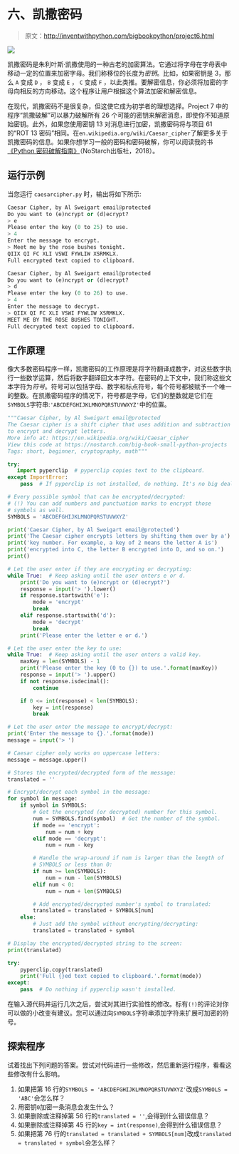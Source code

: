 # 六、凯撒密码

> 原文：<http://inventwithpython.com/bigbookpython/project6.html>

![](img/9d995d63aaead72cad01120081eb8f75.png)

凯撒密码是朱利叶斯·凯撒使用的一种古老的加密算法。它通过将字母在字母表中移动一定的位置来加密字母。我们称移位的长度为*密钥*。比如，如果密钥是 3，那么 `A` 变成 `D` ， `B` 变成 `E` ， `C` 变成 `F` ，以此类推。要解密信息，你必须将加密的字母向相反的方向移动。这个程序让用户根据这个算法加密和解密信息。

在现代，凯撒密码不是很复杂，但这使它成为初学者的理想选择。Project 7 中的程序“凯撒破解”可以暴力破解所有 26 个可能的密钥来解密消息，即使你不知道原始密钥。此外，如果您使用密钥 13 对消息进行加密，凯撒密码将与项目 61 的“ROT 13 密码”相同。在`en.wikipedia.org/wiki/Caesar_cipher`了解更多关于凯撒密码的信息。如果你想学习一般的密码和密码破解，你可以阅读我的书[《Python 密码破解指南》](https://nostarch.com/crackingcodes/)（NoStarch出版社，2018）。

## 运行示例

当您运行 `caesarcipher.py` 时，输出将如下所示:

```py
Caesar Cipher, by Al Sweigart email@protected
Do you want to (e)ncrypt or (d)ecrypt?
> e
Please enter the key (0 to 25) to use.
> 4
Enter the message to encrypt.
> Meet me by the rose bushes tonight.
QIIX QI FC XLI VSWI FYWLIW XSRMKLX.
Full encrypted text copied to clipboard.

Caesar Cipher, by Al Sweigart email@protected
Do you want to (e)ncrypt or (d)ecrypt?
> d
Please enter the key (0 to 26) to use.
> 4
Enter the message to decrypt.
> QIIX QI FC XLI VSWI FYWLIW XSRMKLX.
MEET ME BY THE ROSE BUSHES TONIGHT.
Full decrypted text copied to clipboard.
```

## 工作原理

像大多数密码程序一样，凯撒密码的工作原理是将字符翻译成数字，对这些数字执行一些数学运算，然后将数字翻译回文本字符。在密码的上下文中，我们称这些文本字符为*符号*。符号可以包括字母、数字和标点符号，每个符号都被赋予一个唯一的整数。在凯撒密码程序的情况下，符号都是字母，它们的整数就是它们在`SYMBOLS`字符串:`'ABCDEFGHIJKLMNOPQRSTUVWXYZ'`中的位置。

```py
"""Caesar Cipher, by Al Sweigart email@protected
The Caesar cipher is a shift cipher that uses addition and subtraction
to encrypt and decrypt letters.
More info at: https://en.wikipedia.org/wiki/Caesar_cipher
View this code at https://nostarch.com/big-book-small-python-projects
Tags: short, beginner, cryptography, math"""

try:
   import pyperclip  # pyperclip copies text to the clipboard.
except ImportError:
    pass  # If pyperclip is not installed, do nothing. It's no big deal.

# Every possible symbol that can be encrypted/decrypted:
# (!) You can add numbers and punctuation marks to encrypt those
# symbols as well.
SYMBOLS = 'ABCDEFGHIJKLMNOPQRSTUVWXYZ'

print('Caesar Cipher, by Al Sweigart email@protected')
print('The Caesar cipher encrypts letters by shifting them over by a')
print('key number. For example, a key of 2 means the letter A is')
print('encrypted into C, the letter B encrypted into D, and so on.')
print()

# Let the user enter if they are encrypting or decrypting:
while True:  # Keep asking until the user enters e or d.
    print('Do you want to (e)ncrypt or (d)ecrypt?')
    response = input('> ').lower()
    if response.startswith('e'):
        mode = 'encrypt'
        break
    elif response.startswith('d'):
        mode = 'decrypt'
        break
    print('Please enter the letter e or d.')

# Let the user enter the key to use:
while True:  # Keep asking until the user enters a valid key.
    maxKey = len(SYMBOLS) - 1
    print('Please enter the key (0 to {}) to use.'.format(maxKey))
    response = input('> ').upper()
    if not response.isdecimal():
        continue

    if 0 <= int(response) < len(SYMBOLS):
        key = int(response)
        break

# Let the user enter the message to encrypt/decrypt:
print('Enter the message to {}.'.format(mode))
message = input('> ')

# Caesar cipher only works on uppercase letters:
message = message.upper()

# Stores the encrypted/decrypted form of the message:
translated = ''

# Encrypt/decrypt each symbol in the message:
for symbol in message:
    if symbol in SYMBOLS:
        # Get the encrypted (or decrypted) number for this symbol.
        num = SYMBOLS.find(symbol)  # Get the number of the symbol.
        if mode == 'encrypt':
            num = num + key
        elif mode == 'decrypt':
            num = num - key

        # Handle the wrap-around if num is larger than the length of
        # SYMBOLS or less than 0:
        if num >= len(SYMBOLS):
            num = num - len(SYMBOLS)
        elif num < 0:
            num = num + len(SYMBOLS)

        # Add encrypted/decrypted number's symbol to translated:
        translated = translated + SYMBOLS[num]
    else:
        # Just add the symbol without encrypting/decrypting:
        translated = translated + symbol

# Display the encrypted/decrypted string to the screen:
print(translated)

try:
    pyperclip.copy(translated)
    print('Full {}ed text copied to clipboard.'.format(mode))
except:
    pass  # Do nothing if pyperclip wasn't installed. 
```

在输入源代码并运行几次之后，尝试对其进行实验性的修改。标有`(!)`的评论对你可以做的小改变有建议。您可以通过向`SYMBOLS`字符串添加字符来扩展可加密的符号。

## 探索程序

试着找出下列问题的答案。尝试对代码进行一些修改，然后重新运行程序，看看这些修改有什么影响。

1.  如果把第 16 行的`SYMBOLS = 'ABCDEFGHIJKLMNOPQRSTUVWXYZ'`改成`SYMBOLS = 'ABC'`会怎么样？
2.  用密钥`0`加密一条消息会发生什么？
3.  如果删除或注释掉第 56 行的`translated = ''`,会得到什么错误信息？
4.  如果删除或注释掉第 45 行的`key = int(response)`,会得到什么错误信息？
5.  如果把第 76 行的`translated = translated + SYMBOLS[num]`改成`translated = translated + symbol`会怎么样？